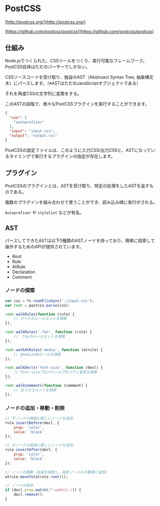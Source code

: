 # PostCSS

[http://postcss.org/](http://postcss.org/)

[https://github.com/postcss/postcss](https://github.com/postcss/postcss)

## 仕組み

Node.jsでつくられた、CSSツールをつくり、実行可能なフレームワーク。
PostCSS自体はただのパーサーでしかない。

CSSソースコードを受け取り、独自のAST（Abstruact Syntax Tree, 抽象構文木）にパースします。（※ASTはただのJavaScriptオブジェクトである）

それを再度CSSの文字列に変換をする。

このASTの段階で、様々なPostCSSプラグインを実行することができます。

```json
{
  "use": [
    "autoprefixer"
  ],
  "input": "input.css",
  "output": "output.css"
}
```

PostCSSの設定ファイルは、このように入力CSS/出力CSSと、ASTになっているタイミングで実行するプラグインの指定が存在します。

## プラグイン

PostCSSのプラグインとは、ASTを受け取り、特定の処理をしたASTを返すものである。

複数のプラグインを組み合わせて使うことができ、読み込み順に実行がされる。

`Autoprefixer` や `stylelint` などが有名。

## AST

パースしてできたASTは以下5種類のASTノードを持っており、簡単に探索して操作するためのAPIが提供されています。

- Root
- Rule
- AtRule
- Declaration
- Comment

### ノードの探索

```js
var css = fs.readFileSync('./input.css');
var root = postcss.parse(css);

root.walkRules(function (rule) {
    // すべてのルールセットを探索
});

root.walkRules('.foo', function (rule) {
    // .fooのルールセットを探索
});

root.walkAtRules('media', function (atrule) {
    // @mediaの@ルールを探索
});

root.walkDecls('font-size', function (decl) {
    // font-sizeプロパティのプロパティ宣言を探索
});

root.walkComments(function (comment) {
    // 全てのコメントを探索
});

```

### ノードの追加・移動・削除

```js
// 子ノードの直前に新しいノードを追加
rule.insertBefore(decl, {
    prop: 'color',
    value: 'black'
});

// 子ノードの直後に新しいノードを追加
rule.insertAfter(decl, {
    prop: 'color',
    value: 'black'
});

// ノードの移動（自身を削除し、指定ノードの子要素に追加）
atrule.moveTo(atrule.root());

// ノードの削除
if (decl.prop.match(/^-webkit-/)) {
    decl.remove();
}
```
